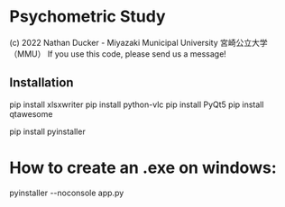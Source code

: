 # Psychometric Study

(c) 2022 Nathan Ducker - Miyazaki Municipal University 宮崎公立大学（MMU）
If you use this code, please send us a message!

## Installation

pip install xlsxwriter
pip install python-vlc
pip install PyQt5
pip install qtawesome

pip install pyinstaller


# How to create an .exe on windows:

pyinstaller --noconsole  app.py